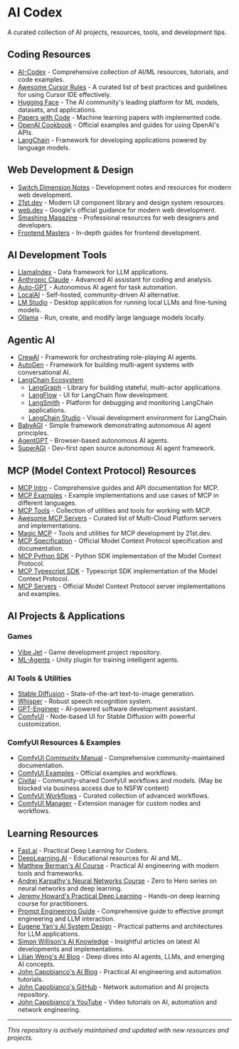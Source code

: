 # AI Codex
A curated collection of AI projects, resources, tools, and development tips.

## Coding Resources

- [AI-Codex](https://github.com/cedrickchee/AI-Codex/tree/main) - Comprehensive collection of AI/ML resources, tutorials, and code examples.
- [Awesome Cursor Rules](https://github.com/PatrickJS/awesome-cursorrules) - A curated list of best practices and guidelines for using Cursor IDE effectively.
- [Hugging Face](https://huggingface.co/) - The AI community's leading platform for ML models, datasets, and applications.
- [Papers with Code](https://paperswithcode.com/) - Machine learning papers with implemented code.
- [OpenAI Cookbook](https://github.com/openai/openai-cookbook) - Official examples and guides for using OpenAI's APIs.
- [LangChain](https://github.com/langchain-ai/langchain) - Framework for developing applications powered by language models.

## Web Development & Design

- [Switch Dimension Notes](https://notes.switchdimension.com/) - Development notes and resources for modern web development.
- [21st.dev](https://21st.dev/) - Modern UI component library and design system resources.
- [web.dev](https://web.dev/) - Google's official guidance for modern web development.
- [Smashing Magazine](https://www.smashingmagazine.com/) - Professional resources for web designers and developers.
- [Frontend Masters](https://frontendmasters.com/guides/) - In-depth guides for frontend development.

## AI Development Tools

- [LlamaIndex](https://www.llamaindex.ai/) - Data framework for LLM applications.
- [Anthropic Claude](https://www.anthropic.com/claude) - Advanced AI assistant for coding and analysis.
- [Auto-GPT](https://github.com/Significant-Gravitas/Auto-GPT) - Autonomous AI agent for task automation.
- [LocalAI](https://github.com/go-skynet/LocalAI) - Self-hosted, community-driven AI alternative.
- [LM Studio](https://lmstudio.ai/) - Desktop application for running local LLMs and fine-tuning models.
- [Ollama](https://ollama.ai/) - Run, create, and modify large language models locally.

## Agentic AI
- [CrewAI](https://github.com/joaomdmoura/crewAI) - Framework for orchestrating role-playing AI agents.
- [AutoGen](https://github.com/microsoft/autogen) - Framework for building multi-agent systems with conversational AI.
- [LangChain Ecosystem](https://github.com/langchain-ai)
  - [LangGraph](https://github.com/langchain-ai/langgraph) - Library for building stateful, multi-actor applications.
  - [LangFlow](https://github.com/logspace-ai/langflow) - UI for LangChain flow development.
  - [LangSmith](https://smith.langchain.com/) - Platform for debugging and monitoring LangChain applications.
  - [LangChain Studio](https://studio.langchain.com/) - Visual development environment for LangChain.
- [BabyAGI](https://github.com/yoheinakajima/babyagi) - Simple framework demonstrating autonomous AI agent principles.
- [AgentGPT](https://github.com/reworkd/AgentGPT) - Browser-based autonomous AI agents.
- [SuperAGI](https://github.com/TransformerOptimus/SuperAGI) - Dev-first open source autonomous AI agent framework.


## MCP (Model Context Protocol) Resources

- [MCP Intro](https://modelcontextprotocol.io/introduction) - Comprehensive guides and API documentation for MCP.
- [MCP Examples](https://modelcontextprotocol.io/examples) - Example implementations and use cases of MCP in different languages.
- [MCP Tools](https://github.com/f/mcptools) - Collection of utilities and tools for working with MCP.
- [Awesome MCP Servers](https://github.com/appcypher/awesome-mcp-servers) - Curated list of Multi-Cloud Platform servers and implementations.
- [Magic MCP](https://github.com/21st-dev/magic-mcp) - Tools and utilities for MCP development by 21st.dev.
- [MCP Specification](https://github.com/modelcontextprotocol) - Official Model Context Protocol specification and documentation.
- [MCP Python SDK](https://github.com/modelcontextprotocol/python-sdk) - Python SDK implementation of the Model Context Protocol.
- [MCP Typescript SDK](https://github.com/modelcontextprotocol/typescript-sdk) - Typescript SDK implementation of the Model Context Protocol.
- [MCP Servers](https://github.com/modelcontextprotocol/servers) - Official Model Context Protocol server implementations and examples.

## AI Projects & Applications

### Games
- [Vibe Jet](https://github.com/cedrickchee/vibe-jet) - Game development project repository.
- [ML-Agents](https://github.com/Unity-Technologies/ml-agents) - Unity plugin for training intelligent agents.

### AI Tools & Utilities
- [Stable Diffusion](https://github.com/CompVis/stable-diffusion) - State-of-the-art text-to-image generation.
- [Whisper](https://github.com/openai/whisper) - Robust speech recognition system.
- [GPT-Engineer](https://github.com/AntonOsika/gpt-engineer) - AI-powered software development assistant.
- [ComfyUI](https://github.com/comfyanonymous/ComfyUI) - Node-based UI for Stable Diffusion with powerful customization.

### ComfyUI Resources & Examples
- [ComfyUI Community Manual](https://blenderneko.github.io/ComfyUI-docs/) - Comprehensive community-maintained documentation.
- [ComfyUI Examples](https://comfyanonymous.github.io/ComfyUI_examples/) - Official examples and workflows.
- [Civitai](https://civitai.com/tag/comfyui) - Community-shared ComfyUI workflows and models. (May be blocked via business access due to NSFW content)
- [ComfyUI Workflows](https://github.com/cubiq/ComfyUI_Workflows) - Curated collection of advanced workflows.
- [ComfyUI Manager](https://github.com/ltdrdata/ComfyUI-Manager) - Extension manager for custom nodes and workflows.


## Learning Resources
- [Fast.ai](https://www.fast.ai/) - Practical Deep Learning for Coders.
- [DeepLearning.AI](https://www.deeplearning.ai/) - Educational resources for AI and ML.
- [Matthew Berman's AI Course](https://www.mattberman.ai/course) - Practical AI engineering with modern tools and frameworks.
- [Andrej Karpathy's Neural Networks Course](https://www.youtube.com/playlist?list=PLAqhIrjkxbuWI23v9cThsA9GvCAUhRvKZ) - Zero to Hero series on neural networks and deep learning.
- [Jeremy Howard's Practical Deep Learning](https://course.fast.ai/) - Hands-on deep learning course for practitioners.
- [Prompt Engineering Guide](https://www.promptingguide.ai/) - Comprehensive guide to effective prompt engineering and LLM interaction.
- [Eugene Yan's AI System Design](https://eugeneyan.com/writing/llm-patterns/) - Practical patterns and architectures for LLM applications.
- [Simon Willison's AI Knowledge](https://simonwillison.net/tags/ai/) - Insightful articles on latest AI developments and implementations.
- [Lilian Weng's AI Blog](https://lilianweng.github.io/) - Deep dives into AI agents, LLMs, and emerging AI concepts.
- [John Capobianco's AI Blog](https://medium.com/@john_capobianco) - Practical AI engineering and automation tutorials.
- [John Capobianco's GitHub](https://github.com/automateyournetwork) - Network automation and AI projects repository.
- [John Capobianco's YouTube](https://www.youtube.com/@johncapobianco) - Video tutorials on AI, automation and network engineering.



---
*This repository is actively maintained and updated with new resources and projects.*
